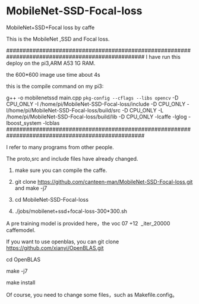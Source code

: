 # MobileNet-SSD-Focal-loss
MobileNet+SSD+Focal loss by caffe


This is the MobileNet ,SSD and Focal loss.

##################################################################################################
I have run this deploy on the pi3,ARM A53 1G RAM.

the 600*600 image use time about 4s

this is the compile command on my pi3:

g++ -o mobilenetssd main.cpp ``pkg-config --cflags --libs opencv``  -D CPU_ONLY -I /home/pi/MobileNet-SSD-Focal-loss/include  -D CPU_ONLY -I/home/pi/MobileNet-SSD-Focal-loss/build/src -D CPU_ONLY  -L /home/pi/MobileNet-SSD-Focal-loss/build/lib -D CPU_ONLY -lcaffe -lglog  -lboost_system -lcblas 
##################################################################################################

I refer to many programs from other people.


The proto,src and include files have already changed.

1. make sure you can compile the caffe.

2. git clone https://github.com/canteen-man/MobileNet-SSD-Focal-loss.git and make -j7

3. cd MobileNet-SSD-Focal-loss

4. ./jobs/mobilenet+ssd+focal-loss-300*300.sh

A pre training model is provided here，the voc 07 +12  _iter_20000 caffemodel.

If you want to use openblas, you can git clone https://github.com/xianyi/OpenBLAS.git

cd OpenBLAS

make -j7

make install

Of course, you need to change some files，such as Makefile.config。





